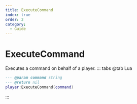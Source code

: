 ```yaml
---
title: ExecuteCommand
index: true
order: 2
category:
  - Guide
---
```


# ExecuteCommand
Executes a command on behalf of a player.
::: tabs
@tab Lua
```lua
--- @param command string
--- @return nil
player:ExecuteCommand(command)
```

:::